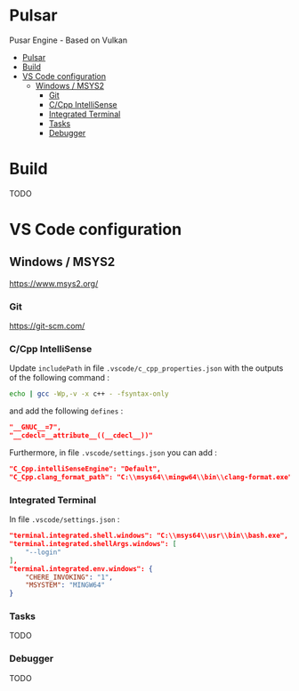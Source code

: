# Pulsar
Pusar Engine - Based on Vulkan

- [Pulsar](#pulsar)
- [Build](#build)
- [VS Code configuration](#vs-code-configuration)
    - [Windows / MSYS2](#windows---msys2)
        - [Git](#git)
        - [C/Cpp IntelliSense](#c-cpp-intellisense)
        - [Integrated Terminal](#integrated-terminal)
        - [Tasks](#tasks)
        - [Debugger](#debugger)

# Build
TODO


# VS Code configuration

## Windows / MSYS2
https://www.msys2.org/

### Git
https://git-scm.com/

### C/Cpp IntelliSense

Update `includePath` in file `.vscode/c_cpp_properties.json` with the outputs of the following command :

```sh
echo | gcc -Wp,-v -x c++ - -fsyntax-only
```

and add the following `defines` :
```json
"__GNUC__=7",
"__cdecl=__attribute__((__cdecl__))"
```

Furthermore, in file `.vscode/settings.json` you can add :
```json
"C_Cpp.intelliSenseEngine": "Default",
"C_Cpp.clang_format_path": "C:\\msys64\\mingw64\\bin\\clang-format.exe",
```


### Integrated Terminal

In file `.vscode/settings.json` :
```json
"terminal.integrated.shell.windows": "C:\\msys64\\usr\\bin\\bash.exe",
"terminal.integrated.shellArgs.windows": [
    "--login"
],
"terminal.integrated.env.windows": {
    "CHERE_INVOKING": "1",
    "MSYSTEM": "MINGW64"
}
```

### Tasks
TODO

### Debugger
TODO
